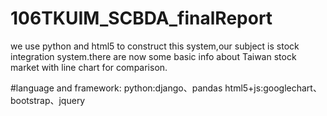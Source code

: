 # 106TKUIM_SCBDA_finalReport
we use python and html5 to construct this system,our subject is stock integration system.there are now some basic info about Taiwan stock market with line chart for comparison. 

#language and framework:
python:django、pandas
html5+js:googlechart、bootstrap、jquery
